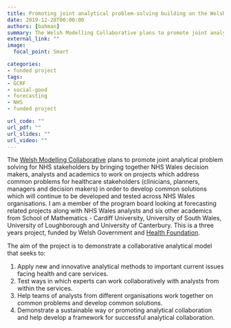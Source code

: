 ```yaml
---
title: Promoting joint analytical problem-solving building on the Welsh Modelling Collaborative
date: 2019-12-28T00:00:00
authors: [bahman]
summary: The Welsh Modelling Collaborative plans to promote joint analytical problem solving for NHS stakeholders by bringing together NHS Wales decision makers, analysts and academics
external_link: ""
image:
  focal_point: Smart

categories:
- funded project
tags:
- GCRF
- social-good
- forecasting
- NHS
- funded project

url_code: ""
url_pdf: ""
url_slides: ""
url_video: ""
---
```


The [Welsh Modelling Collaborative](https://mashnet.info/news/launch-of-nhs-wales-modelling-collaborative/) plans to promote joint analytical problem solving for NHS stakeholders by bringing together NHS Wales decision makers, analysts and academics to work on projects which address common problems for healthcare stakeholders (clinicians, planners, managers and decision makers) in order to develop common solutions which will continue to be developed and tested across NHS Wales organisations. I am a member of the program board looking at forecasting related projects along with NHS Wales analysts and six other academics from School of Mathematics - Cardiff University, University of South Wales, University of Loughborough and University of Canterbury. This is a three years project, funded by Welsh Government and [Health Foundation](https://www.health.org.uk/news-and-comment/blogs/better-health-through-analytics-and-data-driven-technology).

The aim of the project is to demonstrate a collaborative analytical model that seeks to:

1. Apply new and innovative analytical methods to important current issues facing health and care services.
2. Test ways in which experts can work collaboratively with analysts from within the services.
3. Help teams of analysts from different organisations work together on common problems and develop common solutions.
4. Demonstrate a sustainable way or promoting analytical collaboration and help develop a framework for successful analytical collaboration.

